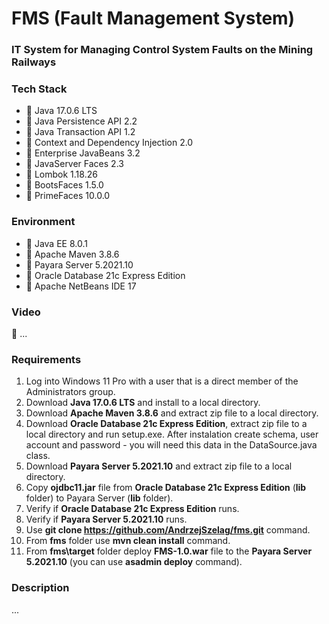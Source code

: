 # FMS (Fault Management System)
### IT System for Managing Control System Faults on the Mining Railways

### Tech Stack
* 🔶 Java 17.0.6 LTS
* 🔶 Java Persistence API 2.2
* 🔶 Java Transaction API 1.2
* 🔶 Context and Dependency Injection 2.0
* 🔶 Enterprise JavaBeans 3.2
* 🔶 JavaServer Faces 2.3
* 🔶 Lombok 1.18.26
* 🔶 BootsFaces 1.5.0
* 🔶 PrimeFaces 10.0.0


### Environment
* 🔶 Java EE 8.0.1
* 🔶 Apache Maven 3.8.6
* 🔶 Payara Server 5.2021.10
* 🔶 Oracle Database 21c Express Edition
* 🔶 Apache NetBeans IDE 17


### Video

🚀 ...


### Requirements

1. Log into Windows 11 Pro with a user that is a direct member of the Administrators group.
2. Download __Java 17.0.6 LTS__ and install to a local directory.
3. Download __Apache Maven 3.8.6__ and extract zip file to a local directory.
4. Download __Oracle Database 21c Express Edition__, extract zip file to a local directory and run setup.exe. After instalation create schema, user account and password - you will need this data in the DataSource.java class.
5. Download __Payara Server 5.2021.10__ and extract zip file to a local directory.
6. Copy __ojdbc11.jar__ file from __Oracle Database 21c Express Edition__ (__lib__ folder) to Payara Server (__lib__ folder).
7. Verify if __Oracle Database 21c Express Edition__ runs.
8. Verify if __Payara Server 5.2021.10__ runs.
9. Use __git clone https://github.com/AndrzejSzelag/fms.git__ command. 
10. From __fms__ folder use __mvn clean install__ command.
11. From __fms\target__ folder deploy __FMS-1.0.war__ file to the __Payara Server 5.2021.10__ (you can use __asadmin deploy__ command).

### Description

...
